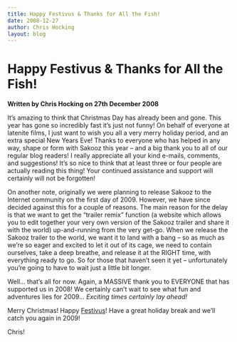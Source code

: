 ```yaml
---
title: Happy Festivus & Thanks for All the Fish!
date: 2008-12-27
author: Chris Hocking
layout: blog
---
```

# Happy Festivus & Thanks for All the Fish!

**Written by Chris Hocking on 27th December 2008**

It’s amazing to think that Christmas Day has already been and gone. This year has gone so incredibly fast it’s just not funny! On behalf of everyone at latenite films, I just want to wish you all a very merry holiday period, and an extra special New Years Eve! Thanks to everyone who has helped in any way, shape or form with Sakooz this year – and a big thank you to all of our regular blog readers! I really appreciate all your kind e-mails, comments, and suggestions! It’s so nice to think that at least three or four people are actually reading this thing! Your continued assistance and support will certainly will not be forgotten!

On another note, originally we were planning to release Sakooz to the Internet community on the first day of 2009. However, we have since decided against this for a couple of reasons. The main reason for the delay is that we want to get the “trailer remix” function (a website which allows you to edit together your very own version of the Sakooz trailer and share it with the world) up-and-running from the very get-go. When we release the Sakooz trailer to the world, we want it to land with a bang – so as much as we’re so eager and excited to let it out of its cage, we need to contain ourselves, take a deep breathe, and release it at the RIGHT time, with everything ready to go. So for those that haven’t seen it yet – unfortunately you’re going to have to wait just a little bit longer.

Well… that’s all for now. Again, a MASSIVE thank you to EVERYONE that has supported us in 2008! We certainly can’t wait to see what fun and adventures lies for 2009… *Exciting times certainly lay ahead!*

Merry Christmas! Happy [Festivus](http://en.wikipedia.org/wiki/Festivus "Festivus")! Have a great holiday break and we’ll catch you again in 2009!

Chris!